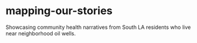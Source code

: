 # mapping-our-stories
Showcasing community health narratives from South LA residents who live near neighborhood oil wells.
